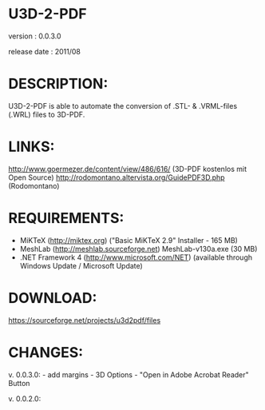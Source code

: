 # U3D-2-PDF
version      : 0.0.3.0

release date : 2011/08

DESCRIPTION:
============
U3D-2-PDF is able to automate the conversion of .STL- & .VRML-files (.WRL) files to 3D-PDF.

LINKS:
======
http://www.goermezer.de/content/view/486/616/ (3D-PDF kostenlos mit Open Source)
http://rodomontano.altervista.org/GuidePDF3D.php (Rodomontano)

REQUIREMENTS:
=============
- MiKTeX (http://miktex.org)
  ("Basic MiKTeX 2.9" Installer - 165 MB)
- MeshLab (http://meshlab.sourceforge.net)
  MeshLab-v130a.exe (30 MB)
- .NET Framework 4 (http://www.microsoft.com/NET)
  (available through Windows Update / Microsoft Update)

DOWNLOAD:
=============
https://sourceforge.net/projects/u3d2pdf/files

CHANGES:
========
v. 0.0.3.0: - add margins
            - 3D Options
			- "Open in Adobe Acrobat Reader" Button

v. 0.0.2.0: 
